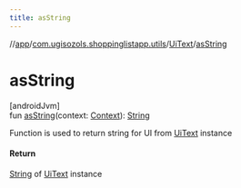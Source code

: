```yaml
---
title: asString
---
```

//[app](../../../index.html)/[com.ugisozols.shoppinglistapp.utils](../index.html)/[UiText](index.html)/[asString](as-string.html)



# asString



[androidJvm]\
fun [asString](as-string.html)(context: [Context](https://developer.android.com/reference/kotlin/android/content/Context.html)): [String](https://kotlinlang.org/api/latest/jvm/stdlib/kotlin/-string/index.html)



Function is used to return string for UI from [UiText](index.html) instance



#### Return



[String](https://kotlinlang.org/api/latest/jvm/stdlib/kotlin/-string/index.html) of [UiText](index.html) instance




